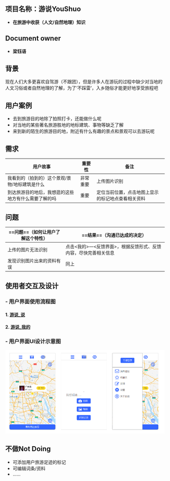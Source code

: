 ## 项目名称：游说YouShuo
- **在旅游中收获（人文/自然地理）知识**

## Document owner
- **梁钰语**

## 背景
现在人们大多更喜欢自驾游（不跟团），但是许多人在游玩的过程中缺少对当地的人文习俗或者自然地理的了解，为了‘不踩雷’，入乡随俗才能更好地享受旅程吧

## 用户案例
- 去到旅游目的地除了拍照打卡，还能做什么呢
- 对当地的某些著名旅游胜地的地标建筑、事物等缺乏了解
- 来到新的陌生的旅游目的地，附近有什么有趣的景点和景观可以去游玩呢

## 需求
用户故事 |  重要性  | 备注
---|---|---
 我看到的（拍到的）这个景观/景物/地标建筑是什么|非常重要| 上传图片识别
 到达旅游目的地后，我想逛的这些地方有什么需要了解的吗|重要|定位当前位置，点击地图上显示的标记地点查看相关资料
 
## 问题

==问题==（如何让用户了解这个特性） | ==结果==（沟通已达成的决定）
---|---
上传的图片无法识别 | 点击<我的>—<反馈界面>，根据反馈形式、反馈内容，尽快完善相关信息
发现识别图片出来的资料有误 | 同上

## 使用者交互及设计
### - 用户界面使用流程图
#### 1. [游说_说](https://github.com/yuyu12138/API_ML_AI/blob/master/image/shuo.jpg)
#### 2. [游说_我的](https://github.com/yuyu12138/API_ML_AI/blob/master/image/my.jpg)
### - 用户界面UI设计示意图
![image](https://github.com/yuyu12138/API_ML_AI/blob/master/image/index.png)


## 不做Not Doing
- 可添加用户旅游足迹的标记
- 可编辑词条/资料
- ......
